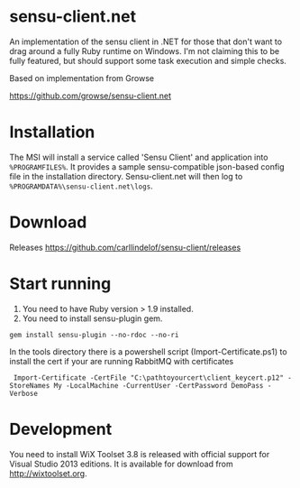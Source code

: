 sensu-client.net
================

An implementation of the sensu client in .NET for those that don't want to drag around a fully Ruby runtime on Windows. I'm not claiming this to be fully featured, but should support some task execution and simple checks.

Based on implementation from Growse

https://github.com/growse/sensu-client.net



Installation
============

The MSI will install a service called 'Sensu Client' and application into `%PROGRAMFILES%`. It provides a sample sensu-compatible json-based config file in the installation directory. Sensu-client.net will then log to `%PROGRAMDATA%\sensu-client.net\logs`.

Download
========

Releases
https://github.com/carllindelof/sensu-client/releases

Start running
=============


1. You need to have Ruby version > 1.9 installed.
2. You need to install sensu-plugin gem.

`gem install sensu-plugin --no-rdoc --no-ri` 
 
In the tools directory there is a powershell script (Import-Certificate.ps1) to install the cert if your are running RabbitMQ with certificates

`
Import-Certificate -CertFile "C:\pathtoyourcert\client_keycert.p12" -StoreNames My -LocalMachine -CurrentUser -CertPassword DemoPass -Verbose`

Development
===========
You need to install WiX Toolset 3.8 is released with official support for Visual Studio 2013 editions. It is available for download from http://wixtoolset.org.
